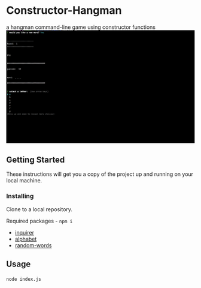# Constructor-Hangman
 a hangman command-line game using constructor functions
 <img src="/assets/poster.gif?raw=true" >

## Getting Started

These instructions will get you a copy of the project up and running on your local machine.

### Installing

Clone to a local repository.

Required packages - `npm i` 
* [inquirer](https://www.npmjs.com/package/inquirer)
* [alphabet](https://www.npmjs.com/package/alphabet)
* [random-words](https://www.npmjs.com/package/random-words)
## Usage

`node index.js`

